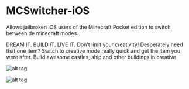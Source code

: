 MCSwitcher-iOS
==============

Allows jailbroken iOS users of the Minecraft Pocket edition to switch between de minecraft modes.

DREAM IT. BUILD IT. LIVE IT.
Don't limit your creativity!
Desperately need that one item? Switch to creative mode really quick and get the item you were after.
Build awesome castles, ship and other buildings in creative

 
 
 ![alt tag](http://imagizer.imageshack.us/v2/800x600q90/198/p0pv.png)
 
 ![alt tag](http://imagizer.imageshack.us/v2/800x600q90/801/ywm6.png)
